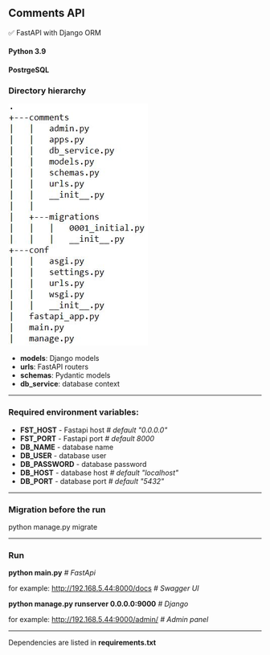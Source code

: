 ## Comments API

:white_check_mark: FastAPI with Django ORM

#### Python 3.9

#### PostrgeSQL

### Directory hierarchy

![img.png](img.png)

* **models**: Django models
* **urls**: FastAPI routers
* **schemas**: Pydantic models
* **db_service**: database context

____

### Required environment variables:

* **FST_HOST** - Fastapi host _# default "0.0.0.0"_
* **FST_PORT** - Fastapi port _# default 8000_
* **DB_NAME** - database name
* **DB_USER** - database user
* **DB_PASSWORD** - database password
* **DB_HOST** - database host _# default "localhost"_
* **DB_PORT** - database port _# default "5432"_

_____

### Migration before the run

python manage.py migrate
_____

### Run

**python main.py** _# FastApi_

for example: http://192.168.5.44:8000/docs _# Swagger UI_

**python manage.py runserver 0.0.0.0:9000** _# Django_

for example: http://192.168.5.44:9000/admin/ _# Admin panel_
_____

Dependencies are listed in **requirements.txt**

